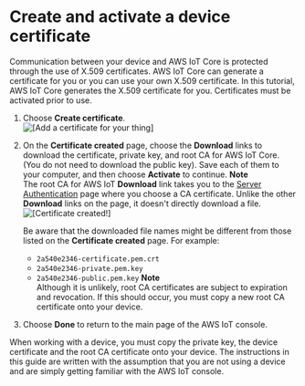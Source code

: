 # Create and activate a device certificate<a name="create-device-certificate"></a>

Communication between your device and AWS IoT Core is protected through the use of X\.509 certificates\. AWS IoT Core can generate a certificate for you or you can use your own X\.509 certificate\. In this tutorial, AWS IoT Core generates the X\.509 certificate for you\. Certificates must be activated prior to use\.

1. Choose **Create certificate**\.  
![\[Add a certificate for your thing\]](http://docs.aws.amazon.com/iot/latest/developerguide/images/create-certificate.png)

1. On the **Certificate created** page, choose the **Download** links to download the certificate, private key, and root CA for AWS IoT Core\. \(You do not need to download the public key\)\. Save each of them to your computer, and then choose **Activate** to continue\.
**Note**  
The root CA for AWS IoT **Download** link takes you to the [Server Authentication](server-authentication.html#server-authentication-certs) page where you choose a CA certificate\. Unlike the other **Download** links on the page, it doesn't directly download a file\.  
![\[Certificate created!\]](http://docs.aws.amazon.com/iot/latest/developerguide/images/sdk-attach-policy.png)

   Be aware that the downloaded file names might be different from those listed on the **Certificate created** page\. For example: 
   + `2a540e2346-certificate.pem.crt`
   + `2a540e2346-private.pem.key`
   + `2a540e2346-public.pem.key`
**Note**  
Although it is unlikely, root CA certificates are subject to expiration and revocation\. If this should occur, you must copy a new root CA certificate onto your device\.

1. Choose **Done** to return to the main page of the AWS IoT console\. 

When working with a device, you must copy the private key, the device certificate and the root CA certificate onto your device\. The instructions in this guide are written with the assumption that you are not using a device and are simply getting familiar with the AWS IoT console\.